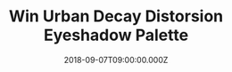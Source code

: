 ---
campaign-uuid: "c-f05dcc0a-e802-404b-907a-e42a7ee76662"
type: "Preview"
category: "Gifts"
date: "2018-09-07T09:00:00.000Z"
end-date: "2018-11-07T23:59:00.000Z"
disable-form: false
is_promoted: false
has_entry_page: true
title: "Win Urban Decay Distorsion Eyeshadow Palette"
competition-description: "<p>At Urban Decay, they have something for everybody. With\
  \ such an amazing range of products, here we are giving you the chance of winning\
  \ their bestseller Distortion Eyeshadow Pallete.</p>\r\n<p>Want to create mesmerising\
  \ make-up looks? with Urban Decay you can.</p>"
hero-header: "Win Urban Decay Distorsion Eyeshadow Palette"
terms-confirmation: "N/A"
banner-img: "https://assets.expresslyapp.com/asset-47220642-00c2-4cf6-81c6-8407c415e733.jpg"
logo-left-href: "https://www.urbandecay.co.uk"
logo-left-image: "https://assets.expresslyapp.com/asset-03b7a7f6-0b76-4f22-b743-4bac8d589701.png"
logo-left-title: "Urban Decay"
bg-image-hero: "https://assets.expresslyapp.com/asset-c0322da1-e932-4430-b008-d05b000dab62.jpg"
bg-image-first: "https://assets.expresslyapp.com/asset-73ce7212-c89d-42be-93d9-268687ae9c7c.jpg"
section1-content: "<p>Urban Decay’s high-impact Distortion Eyeshadow Palette features\
  \ a vibrant cocktail of 15 intensely pigmented shadows, in both matte and shimmer\
  \ finishes, this covetable selection of jewel tones will take you seamlessly from\
  \ the day to the evening.</p> <p>Encased in a holographic faceted compact, it’s\
  \ great for both use at home and on-the-go.</p>\r\n<p>Feel pretty with Urban Decay!</p>"
entry-title: "Win Urban Decay Distorsion Eyeshadow Palette"
entry-content: "Enter the draw to win Urban Decay Distorsion Eyeshadow Palette by\
  \ completing the form below before 23:59 on 7th of November 2018."
has-winner: false
prize-description: "Urban Decay Distorsion Eyeshadow Palette"
special-conditions: "Multiple entries are allowed up to one every day."
---